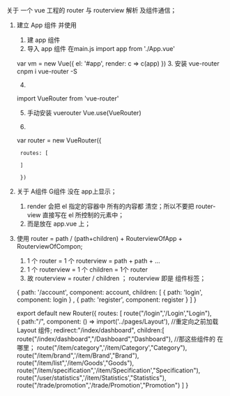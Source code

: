 关于 一个 vue 工程的 router 与 routerview 解析 及组件通信；
1. 建立 App 组件 并使用
	1. 建 app 组件
	2. 导入 app 组件 在main.js
	import app from './App.vue'

	var vm = new Vue({
		el: '#app',
		render: c => c(app)
		})
	3. 安装 vue-router
	cnpm i vue-router -S

	4. 
	import VueRouter from 'vue-router'

	5. 手动安装 vuerouter
	Vue.use(VueRouter)

	6.
	var router = new VueRouter({

		routes: [

		]

		})
2. 关于 A组件 G组件 没在 app上显示；	
	1. render 会把 el 指定的容器中 所有的内容都 清空；所以不要把 router-view 直接写在 el 所控制的元素中；
	2. 而是放在 app.vue 上；	

3. 使用 router = path / (path+children) + RouterviewOfApp + RouterviewOfCompon;  
	1.  1 个 router = 1 个 routerview = path + path + ...
	2.  1 个 routerview = 1 个 children  = 1个 router
	3. 故
		routerview = router / children ；
		routerview 即是 组件标签；	 

	{
		path: '/account',
		component: account,
		children: [
			{ path: 'login', component: login } , 
			{ path: 'register', component: register }
		]
	}


	export default new Router({
	  routes: [
	    route("/login",'/Login',"Login"),  
	    {
	      path:"/",
	      component: () => import('../pages/Layout'), //重定向之前加载 Layout 组件;
	      redirect:"/index/dashboard",
	      children:[
	        route("/index/dashboard","/Dashboard","Dashboard"), //那这些组件的 <router-view></router-view> 在哪里；
	        route("/item/category",'/item/Category',"Category"),
	        route("/item/brand",'/item/Brand',"Brand"),
	        route("/item/list",'/item/Goods',"Goods"),
	        route("/item/specification",'/item/Specification',"Specification"),
	        route("/user/statistics",'/item/Statistics',"Statistics"),
	        route("/trade/promotion",'/trade/Promotion',"Promotion")
	      ]
	    }	